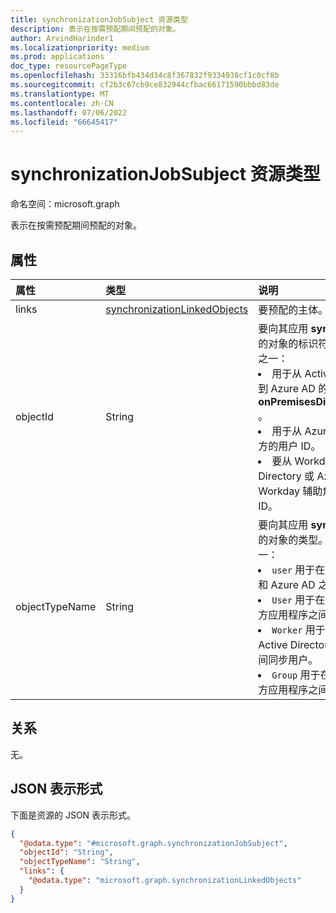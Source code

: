 ```yaml
---
title: synchronizationJobSubject 资源类型
description: 表示在按需预配期间预配的对象。
author: ArvindHarinder1
ms.localizationpriority: medium
ms.prod: applications
doc_type: resourcePageType
ms.openlocfilehash: 33316bfb434d34c8f367832f9334938cf1c0cf8b
ms.sourcegitcommit: cf2b3c67cb9ce832944cfbac66171590bbbd83de
ms.translationtype: MT
ms.contentlocale: zh-CN
ms.lasthandoff: 07/06/2022
ms.locfileid: "66645417"
---
```

# <a name="synchronizationjobsubject-resource-type"></a>synchronizationJobSubject 资源类型

命名空间：microsoft.graph

表示在按需预配期间预配的对象。

## <a name="properties"></a>属性
|属性|类型|说明|
|:---|:---|:---|
|links|[synchronizationLinkedObjects](../resources/synchronization-synchronizationlinkedobjects.md)|要预配的主体。|
|objectId|String|要向其应用 **synchronizationJob** 的对象的标识符。 可以是下列类型之一： <li>用于从 Active Directory 同步到 Azure AD 的 **onPremisesDistinguishedName** 。</li><li>用于从 Azure AD 同步到第三方的用户 ID。</li><li>要从 Workday 同步到 Active Directory 或 Azure AD 的 Workday 辅助角色的辅助角色 ID。</li>|
|objectTypeName|String|要向其应用 **synchronizationJob** 的对象的类型。 可以是下列类型之一： <li>`user` 用于在 Active Directory 和 Azure AD 之间同步。</li><li>`User` 用于在 Azure AD 和第三方应用程序之间同步用户。 </li><li>`Worker` 用于在 Workday 和 Active Directory 或 Azure AD 之间同步用户。</li><li>`Group` 用于在 Azure AD 和第三方应用程序之间同步组。 </li>|

## <a name="relationships"></a>关系
无。

## <a name="json-representation"></a>JSON 表示形式
下面是资源的 JSON 表示形式。
<!-- {
  "blockType": "resource",
  "@odata.type": "microsoft.graph.synchronizationJobSubject"
}
-->
``` json
{
  "@odata.type": "#microsoft.graph.synchronizationJobSubject",
  "objectId": "String",
  "objectTypeName": "String",
  "links": {
    "@odata.type": "microsoft.graph.synchronizationLinkedObjects"
  }
}
```


